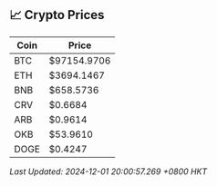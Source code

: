 ## 📈 Crypto Prices

| Coin | Price |
| ---- | ----- |
| BTC | $97154.9706 |
| ETH | $3694.1467 |
| BNB | $658.5736 |
| CRV | $0.6684 |
| ARB | $0.9614 |
| OKB | $53.9610 |
| DOGE | $0.4247 |

_Last Updated: 2024-12-01 20:00:57.269 +0800 HKT_